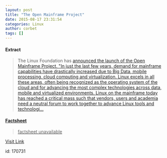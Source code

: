 ```yaml
---
layout: post
title: "The Open Mainframe Project"
date: 2015-08-17 23:31:54
categories: Linux
author: corbet
tags: []
---
```



#### Extract
>The Linux Foundation has <a href="https://www.openmainframeproject.org/news/announcement/2015/08/linux-foundation-brings-together-industry-heavyweights-advance-linux">announced the launch of the Open Mainframe Project. "In just the last few years, demand for mainframe capabilities have drastically increased due to Big Data, mobile processing, cloud computing and virtualization. Linux excels in all these areas, often being recognized as the operating system of the cloud and for advancing the most complex technologies across data, mobile and virtualized environments. Linux on the mainframe today has reached a critical mass such that vendors, users and academia need a neutral forum to work together to advance Linux tools and technologi...

#### Factsheet
>factsheet unavailable

[Visit Link](http://lwn.net/Articles/654775/rss)

id:  170731


